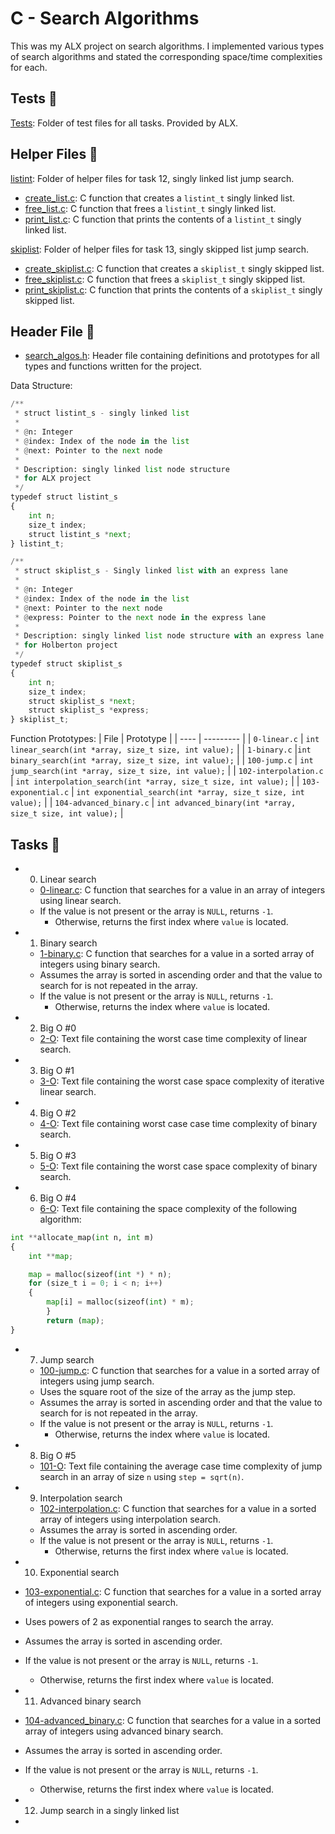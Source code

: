 # C - Search Algorithms

This was my ALX project on search algorithms. I implemented various types of search algorithms and stated the corresponding space/time complexities for each.

## Tests 🧪
[Tests](https://github.com/richard-1257/alx-low_level_programming/tree/master/0x1E-search_algorithms/tests): Folder of test files for all tasks. Provided by ALX.

## Helper Files 🙌
[listint](https://github.com/richard-1257/alx-low_level_programming/tree/master/0x1E-search_algorithms/listint): Folder of helper files for task 12, singly linked list jump search.
  - [create_list.c](https://github.com/richard-1257/alx-low_level_programming/blob/master/0x1E-search_algorithms/listint/create_list.c): C function that creates a `listint_t` singly linked list.
  - [free_list.c](https://github.com/richard-1257/alx-low_level_programming/blob/master/0x1E-search_algorithms/listint/free_list.c): C function that frees a `listint_t` singly linked list.
  - [print_list.c](https://github.com/richard-1257/alx-low_level_programming/blob/master/0x1E-search_algorithms/listint/print_list.c): C function that prints the contents of a `listint_t` singly linked list.
  
[skiplist](https://github.com/richard-1257/alx-low_level_programming/tree/master/0x1E-search_algorithms/skiplist): Folder of helper files for task 13, singly skipped list jump search.
  - [create_skiplist.c](https://github.com/richard-1257/alx-low_level_programming/blob/master/0x1E-search_algorithms/skiplist/create_skiplist.c): C function that creates a `skiplist_t` singly skipped list.
  - [free_skiplist.c](https://github.com/richard-1257/alx-low_level_programming/blob/master/0x1E-search_algorithms/skiplist/free_skiplist.c): C function that frees a `skiplist_t` singly skipped list.
  - [print_skiplist.c](https://github.com/richard-1257/alx-low_level_programming/blob/master/0x1E-search_algorithms/skiplist/print_skiplist.c): C function that prints the contents of a `skiplist_t` singly skipped list.

## Header File 📁

- [search_algos.h](https://github.com/richard-1257/alx-low_level_programming/blob/master/0x1E-search_algorithms/search_algos.h): Header file containing definitions and prototypes for all types and functions written for the project.

Data Structure:

```python
/**
 * struct listint_s - singly linked list
 *
 * @n: Integer
 * @index: Index of the node in the list
 * @next: Pointer to the next node
 *
 * Description: singly linked list node structure
 * for ALX project
 */
typedef struct listint_s
{
    int n;
    size_t index;
    struct listint_s *next;
} listint_t;

/**
 * struct skiplist_s - Singly linked list with an express lane
 *
 * @n: Integer
 * @index: Index of the node in the list
 * @next: Pointer to the next node
 * @express: Pointer to the next node in the express lane
 *
 * Description: singly linked list node structure with an express lane
 * for Holberton project
 */
typedef struct skiplist_s
{
    int n;
    size_t index;
    struct skiplist_s *next;
    struct skiplist_s *express;
} skiplist_t;
```

Function Prototypes:
| File | Prototype |
| ---- | --------- |
| `0-linear.c` | `int linear_search(int *array, size_t size, int value);` |
| `1-binary.c` |`int binary_search(int *array, size_t size, int value);` |
| `100-jump.c` | `int jump_search(int *array, size_t size, int value);` |
| `102-interpolation.c` | `int interpolation_search(int *array, size_t size, int value);` |
| `103-exponential.c` | `int exponential_search(int *array, size_t size, int value);` |
| `104-advanced_binary.c` | `int advanced_binary(int *array, size_t size, int value);` |

## Tasks 📃

- 0. Linear search
  - [0-linear.c](https://github.com/richard-1257/alx-low_level_programming/blob/master/0x1E-search_algorithms/0-linear.c): C function that searches for a value in an array of integers using linear search.
  - If the value is not present or the array is `NULL`, returns `-1`.
    - Otherwise, returns the first index where `value` is located.
- 1. Binary search
  - [1-binary.c](https://github.com/richard-1257/alx-low_level_programming/blob/master/0x1E-search_algorithms/1-binary.c): C function that searches for a value in a sorted array of integers using binary search.
  - Assumes the array is sorted in ascending order and that the value to search for is not repeated in the array.
  - If the value is not present or the array is `NULL`, returns `-1`.
    - Otherwise, returns the index where `value` is located. 

- 2. Big O #0
  - [2-O](https://github.com/richard-1257/alx-low_level_programming/blob/master/0x1E-search_algorithms/2-O): Text file containing the worst case time complexity of linear search.

- 3. Big O #1
  - [3-O](https://github.com/richard-1257/alx-low_level_programming/blob/master/0x1E-search_algorithms/3-O): Text file containing the worst case space complexity of iterative linear search.

- 4. Big O #2
  - [4-O](https://github.com/richard-1257/alx-low_level_programming/blob/master/0x1E-search_algorithms/4-O): Text file containing worst case case time complexity of binary search.

- 5. Big O #3
  - [5-O](https://github.com/richard-1257/alx-low_level_programming/blob/master/0x1E-search_algorithms/5-O): Text file containing the worst case space complexity of binary search.

- 6. Big O #4
  - [6-O](https://github.com/richard-1257/alx-low_level_programming/blob/master/0x1E-search_algorithms/6-O): Text file containing the space complexity of the following algorithm: 


```python
int **allocate_map(int n, int m)
{
    int **map;

    map = malloc(sizeof(int *) * n);
    for (size_t i = 0; i < n; i++)
    {
        map[i] = malloc(sizeof(int) * m);
		}
		return (map);
}
```

- 7. Jump search
  - [100-jump.c](https://github.com/richard-1257/alx-low_level_programming/blob/master/0x1E-search_algorithms/100-jump.c): C function that searches for a value in a sorted array of integers using jump search.
  - Uses the square root of the size of the array as the jump step.
  - Assumes the array is sorted in ascending order and that the value to search for is not repeated in the array.
  - If the value is not present or the array is `NULL`, returns `-1`.
    - Otherwise, returns the index where `value` is located.

- 8. Big O #5
  - [101-O](https://github.com/richard-1257/alx-low_level_programming/blob/master/0x1E-search_algorithms/101-O): Text file containing the average case time complexity of jump search in an array of size `n` using `step = sqrt(n)`.

- 9. Interpolation search
  - [102-interpolation.c](https://github.com/richard-1257/alx-low_level_programming/blob/master/0x1E-search_algorithms/102-interpolation.c): C function that searches for a value in a sorted array of integers using interpolation search.
  - Assumes the array is sorted in ascending order.
  - If the value is not present or the array is `NULL`, returns `-1`.
    - Otherwise, returns the first index where `value` is located.

- 10. Exponential search 
- [103-exponential.c](https://github.com/richard-1257/alx-low_level_programming/blob/master/0x1E-search_algorithms/103-exponential.c): C function that searches for a value in a sorted array of integers using exponential search.
- Uses powers of 2 as exponential ranges to search the array.
- Assumes the array is sorted in ascending order.
- If the value is not present or the array is `NULL`, returns `-1`.
  - Otherwise, returns the first index where `value` is located. 

- 11. Advanced binary search
- [104-advanced_binary.c](https://github.com/richard-1257/alx-low_level_programming/blob/master/0x1E-search_algorithms/104-advanced_binary.c): C function that searches for a value in a sorted array of integers using advanced binary search.
- Assumes the array is sorted in ascending order.
- If the value is not present or the array is `NULL`, returns `-1`.
  - Otherwise, returns the first index where `value` is located.

- 12. Jump search in a singly linked list


-  
